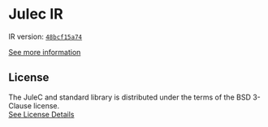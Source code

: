# Julec IR

IR version: [`48bcf15a74`](https://github.com/julelang/jule/tree/48bcf15a745143bf71de4417de0a498ea6a4513d)

[See more information](https://manual.jule.dev/getting-started/install-from-source/compile-from-ir.html)

## License

The JuleC and standard library is distributed under the terms of the BSD 3-Clause license. \
[See License Details](./LICENSE)
